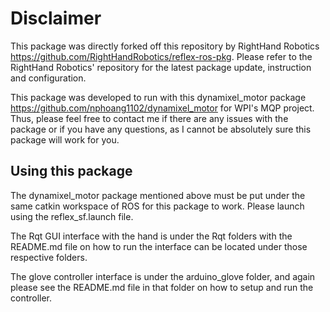 Disclaimer
======

This package was directly forked off this repository by RightHand Robotics https://github.com/RightHandRobotics/reflex-ros-pkg. Please refer to the RightHand Robotics' repository for the latest package update, instruction and configuration.

This package was developed to run with this dynamixel_motor package https://github.com/nphoang1102/dynamixel_motor for WPI's MQP project. Thus, please feel free to contact me if there are any issues with the package or if you have any questions, as I cannot be absolutely sure this package will work for you.

Using this package
------

The dynamixel_motor package mentioned above must be put under the same catkin workspace of ROS for this package to work. Please launch using the reflex_sf.launch file.

The Rqt GUI interface with the hand is under the Rqt folders with the README.md file on how to run the interface can be located under those respective folders.

The glove controller interface is under the arduino_glove folder, and again please see the README.md file in that folder on how to setup and run the controller.
